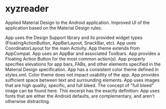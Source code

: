 # xyzreader
Applied Material Design to the Android application.
Improved UI of the application based on the Material Design rules.

App uses the Design Support library and its provided widget types (FloatingActionButton, AppBarLayout, SnackBar, etc).
App uses CoordinatorLayout for the main Activity.
App theme extends from AppCompat.
App uses an AppBar and associated Toolbars.
App provides a Floating Action Button for the most common action(s).
App properly specifies elevations for app bars, FABs, and other elements specified in the Material Design specification.
App has a consistent color theme defined in styles.xml. Color theme does not impact usability of the app.
App provides sufficient space between text and surrounding elements.
App uses images that are high quality, specific, and full bleed.
The concept of "full bleed" image can be found here. This excerpt has the exactly definition:
App uses fonts that are either the Android defaults, are complementary, and aren't otherwise distracting.
